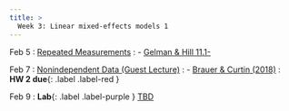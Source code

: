 ```yaml
---
title: >
  Week 3: Linear mixed-effects models 1
---
```


Feb 5
: [Repeated Measurements](https://socialinteractionlab.github.io/psych710-notes/linear-mixed-effects-models-1.html)
  : - [Gelman & Hill 11.1-](https://socialinteractionlab.github.io/psych710//assets/readings/gelmanhill_chapter11.pdf)

Feb 7
: [Nonindependent Data (Guest Lecture)](#)
  : - [Brauer & Curtin (2018)](https://www.researchgate.net/profile/Markus-Brauer/publication/321329409_Linear_Mixed-Effects_Models_and_the_Analysis_of_Nonindependent_Data_A_Unified_Framework_to_Analyze_Categorical_and_Continuous_Independent_Variables_that_Vary_Within-Subjects_andor_Within-Items/links/5bb68148299bf1049b6f6e8e/Linear-Mixed-Effects-Models-and-the-Analysis-of-Nonindependent-Data-A-Unified-Framework-to-Analyze-Categorical-and-Continuous-Independent-Variables-that-Vary-Within-Subjects-and-or-Within-Items.pdf)
: **HW 2 due**{: .label .label-red }

Feb 9
: **Lab**{: .label .label-purple } [TBD](#)
